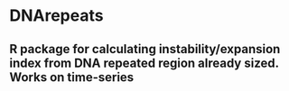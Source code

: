 # DNArepeats

## R package for calculating instability/expansion index from DNA repeated region already sized. Works on time-series
